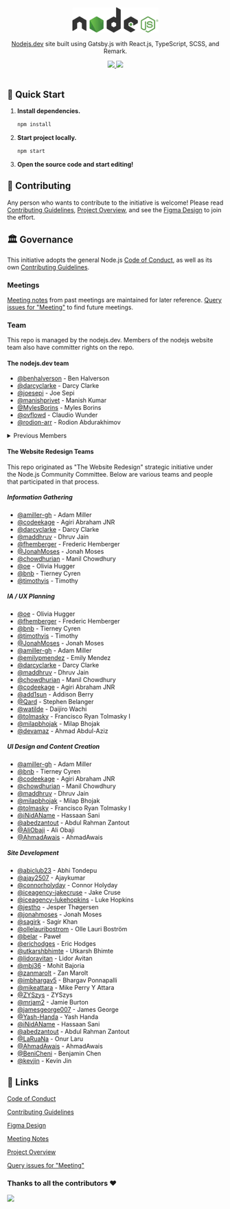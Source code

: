 <p align="center">
  <br />
  <a href="https://nodejs.dev">
    <img src="./src/images/logos/nodejs-logo-light-mode.svg" width="200"/>
  </a>
</p>

<p align="center">
  <a href="https://nodejs.dev">Nodejs.dev</a> site built using Gatsby.js with React.js, TypeScript, SCSS, and Remark.
</p>

<p align="center">
  <a title="MIT License" href="LICENSE">
    <img src="https://img.shields.io/github/license/gridsome/gridsome.svg?style=flat-square&label=License&colorB=6cc24a">
  </a>
  <a title="Follow on Twitter" href="https://twitter.com/Nodejs">
    <img src="https://img.shields.io/twitter/follow/Nodejs.svg?style=social&label=Follow%20@Nodejs">
  </a>
  <br />
  <br />
</p>

## 🚀 Quick Start

1. **Install dependencies.**

   ```bash
   npm install
   ```

2. **Start project locally.**

   ```bash
   npm start
   ```

3. **Open the source code and start editing!**

## 🙌 Contributing

Any person who wants to contribute to the initiative is welcome! Please read
[Contributing Guidelines][], [Project Overview][], and see the [Figma Design][] to join the effort.

## 🏛 Governance

This initiative adopts the general Node.js [Code of Conduct][], as well as its
own [Contributing Guidelines][].

### Meetings

[Meeting notes][] from past meetings are maintained for later reference.
[Query issues for "Meeting"][] to find future meetings.

### Team

This repo is managed by the nodejs.dev. Members of the nodejs website team
also have committer rights on the repo.

#### The nodejs.dev team

<!-- ncu-team-sync.team(nodejs/nodejs-dev) -->

* [@benhalverson](https://github.com/benhalverson) - Ben Halverson
* [@darcyclarke](https://github.com/darcyclarke) - Darcy Clarke
* [@joesepi](https://github.com/joesepi) - Joe Sepi
* [@manishprivet](https://github.com/manishprivet) - Manish Kumar
* [@MylesBorins](https://github.com/MylesBorins) - Myles Borins
* [@ovflowd](https://github.com/ovflowd) - Claudio Wunder
* [@rodion-arr](https://github.com/rodion-arr) - Rodion Abdurakhimov

<!-- ncu-team-sync end -->

<details>
  <summary>Previous Members</summary>

  These are previous members that were part of the **Nodejs.dev** Team:

  * [@ahmadawais](https://github.com/ahmadawais) - Ahmad Awais ⚡️
  * [@alexandrtovmach](https://github.com/alexandrtovmach) - Alexandr Tovmach
  * [@amiller-gh](https://github.com/amiller-gh) - Adam Miller
  * [@argyleink](https://github.com/argyleink) - Adam Argyle
  * [@BeniCheni](https://github.com/BeniCheni) - Benjamin Chen
  * [@codeekage](https://github.com/codeekage) - Abraham Jr. Agiri
  * [@designMoreWeb](https://github.com/designMoreWeb) - Divy Tolia
  * [@imbhargav5](https://github.com/imbhargav5) - Bhargav Ponnapalli
  * [@jemjam](https://github.com/jemjam) - j'em bones
  * [@jonchurch](https://github.com/jonchurch) - Jonathan Church
  * [@kasicka](https://github.com/kasicka) - Zuzana Svetlíková
  * [@keywordnew](https://github.com/keywordnew) - Manil Chowdhury
  * [@lancemccluskey](https://github.com/lancemccluskey) - Lance McCluskey
  * [@LaRuaNa](https://github.com/LaRuaNa) - Onur Laru
  * [@maddhruv](https://github.com/maddhruv) - Dhruv Jain
  * [@marcustisater](https://github.com/marcustisater) - Marcus Tisäter
  * [@mbj36](https://github.com/mbj36) - Mohit kumar Bajoria
  * [@ogonzal87](https://github.com/ogonzal87) - Oscar Gonzalez
  * [@ollelauribostrom](https://github.com/ollelauribostrom) - Olle Lauri Boström
  * [@pierreneter](https://github.com/pierreneter) - Nguyễn J Huỳnh Long
  * [@sagirk](https://github.com/sagirk) - Sagir Khan
  * [@saulonunesdev](https://github.com/saulonunesdev) - Saulo Nunes
  * [@skllcrn](https://github.com/skllcrn) - Christopher
  * [@SMotaal](https://github.com/SMotaal) - Saleh Abdel Motaal
  * [@timothyis](https://github.com/timothyis) - Timothy
  * [@tstreamDOTh](https://github.com/tstreamDOTh) - T Thiyagaraj
  * [@ZYSzys](https://github.com/ZYSzys) - ZYSzys

</details>

#### The Website Redesign Teams

This repo originated as "The Website Redesign" strategic initiative under
the Node.js Community Committee. Below are various teams and people that
participated in that process.

##### Information Gathering

* [@amiller-gh](https://github.com/amiller-gh) - Adam Miller
* [@codeekage](https://github.com/codeekage) - Agiri Abraham JNR
* [@darcyclarke](https://github.com/darcyclarke) - Darcy Clarke
* [@maddhruv](https://github.com/maddhruv) - Dhruv Jain
* [@fhemberger](https://github.com/fhemberger) - Frederic Hemberger
* [@JonahMoses](https://github.com/JonahMoses) - Jonah Moses
* [@chowdhurian](https://github.com/chowdhurian) - Manil Chowdhury
* [@oe](https://github.com/oe) - Olivia Hugger
* [@bnb](https://github.com/bnb) - Tierney Cyren
* [@timothyis](https://github.com/timothyis) - Timothy

##### IA / UX Planning

* [@oe](https://github.com/oe) - Olivia Hugger
* [@fhemberger](https://github.com/fhemberger) - Frederic Hemberger
* [@bnb](https://github.com/bnb) - Tierney Cyren
* [@timothyis](https://github.com/timothyis) - Timothy
* [@JonahMoses](https://github.com/JonahMoses) - Jonah Moses
* [@amiller-gh](https://github.com/amiller-gh) - Adam Miller
* [@emilypmendez](https://github.com/emilypmendez) - Emily Mendez
* [@darcyclarke](https://github.com/darcyclarke) - Darcy Clarke
* [@maddhruv](https://github.com/maddhruv) - Dhruv Jain
* [@chowdhurian](https://github.com/chowdhurian) - Manil Chowdhury
* [@codeekage](https://github.com/codeekage) - Agiri Abraham JNR
* [@add1sun](https://github.com/add1sun) - Addison Berry
* [@Qard](https://github.com/Qard) - Stephen Belanger
* [@watilde](https://github.com/watilde) - Daijiro Wachi
* [@tolmasky](https://github.com/tolmasky) - Francisco Ryan Tolmasky I
* [@milapbhojak](https://github.com/milapbhojak) - Milap Bhojak
* [@devamaz](https://github.com/devamaz) - Ahmad Abdul-Aziz

##### UI Design and Content Creation

* [@amiller-gh](https://github.com/amiller-gh) - Adam Miller
* [@bnb](https://github.com/bnb) - Tierney Cyren
* [@codeekage](https://github.com/codeekage) - Agiri Abraham JNR
* [@chowdhurian](https://github.com/chowdhurian) - Manil Chowdhury
* [@maddhruv](https://github.com/maddhruv) - Dhruv Jain
* [@milapbhojak](https://github.com/milapbhojak) - Milap Bhojak
* [@tolmasky](https://github.com/tolmasky) - Francisco Ryan Tolmasky I
* [@iNidAName](https://github.com/inidaname) - Hassaan Sani
* [@abedzantout](https://github.com/abedzantout) - Abdul Rahman Zantout
* [@AliObaji](https://github.com/AliObaji) - Ali Obaji
* [@AhmadAwais](https://github.com/AhmadAwais) - AhmadAwais

##### Site Development

* [@abiclub23](https://github.com/abiclub23) - Abhi Tondepu
* [@ajay2507](https://github.com/ajay2507) - Ajaykumar
* [@connorholyday](https://github.com/connorholyday) - Connor Holyday
* [@iceagency-jakecruse](https://github.com/iceagency-jakecruse) - Jake Cruse
* [@iceagency-lukehopkins](https://github.com/iceagency-lukehopkins) - Luke Hopkins
* [@jestho](https://github.com/jestho) - Jesper Thøgersen
* [@jonahmoses](https://github.com/jonahmoses) - Jonah Moses
* [@sagirk](https://github.com/sagirk) - Sagir Khan
* [@ollelauribostrom](https://github.com/ollelauribostrom) - Olle Lauri Boström
* [@belar](https://github.com/Belar) - Paweł
* [@erichodges](https://github.com/erichodges) - Eric Hodges
* [@utkarshbhimte](https://github.com/utkarshbhimte) - Utkarsh Bhimte
* [@lidoravitan](https://github.com/lidoravitan) - Lidor Avitan
* [@mbj36](https://github.com/mbj36) - Mohit Bajoria
* [@zanmarolt](https://github.com/zanmarolt) - Zan Marolt
* [@imbhargav5](https://github.com/imbhargav5) - Bhargav Ponnapalli
* [@mikeattara](https://github.com/mikeattara) - Mike Perry Y Attara
* [@ZYSzys](https://github.com/ZYSzys) - ZYSzys
* [@mrjam2](https://github.com/mrjam2) - Jamie Burton
* [@jamesgeorge007](https://github.com/jamesgeorge007) - James George
* [@Yash-Handa](https://github.com/Yash-Handa) - Yash Handa
* [@iNidAName](https://github.com/inidaname) - Hassaan Sani
* [@abedzantout](https://github.com/abedzantout) - Abdul Rahman Zantout
* [@LaRuaNa](https://github.com/LaRuaNa) - Onur Laru
* [@AhmadAwais](https://github.com/AhmadAwais) - AhmadAwais
* [@BeniCheni](https://github.com/BeniCheni) - Benjamin Chen
* [@kevjin](https://github.com/kevjin) - Kevin Jin

## 🔗 Links

[Code of Conduct][]

[Contributing Guidelines][]

[Figma Design][]

[Meeting Notes][]

[Project Overview][]

[Query issues for "Meeting"][]

[code of conduct]: https://github.com/nodejs/admin/blob/main/CODE_OF_CONDUCT.md
[contributing guidelines]: ./CONTRIBUTING.md
[figma design]: https://www.figma.com/file/lOxAGGg5KXb6nwie7zXkz6/NJ---Design-System?node-id=22%3A6086
[meeting notes]: ./meetings
[project overview]: ./docs/project-overview.md
[query issues for "meeting"]: https://github.com/nodejs/nodejs.dev/issues?utf8=%E2%9C%93&q=is%3Aissue+is%3Aopen+Meeting+in%3Atitle

### Thanks to all the contributors ❤
<a href = "https://github.com/nodejs/nodejs.dev/graphs/contributors">
   <img src = "https://contrib.rocks/image?repo=nodejs/nodejs.dev"/>
 </a>

